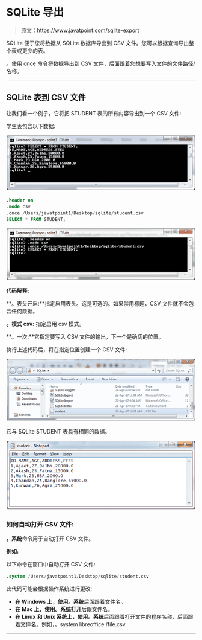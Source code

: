 # SQLite 导出

> 原文：<https://www.javatpoint.com/sqlite-export>

SQLite 便于您将数据从 SQLite 数据库导出到 CSV 文件。您可以根据查询导出整个表或更少的表。

。使用 once 命令将数据导出到 CSV 文件，后面跟着您想要写入文件的文件路径/名称。

* * *

## SQLite 表到 CSV 文件

让我们看一个例子，它将把 STUDENT 表的所有内容导出到一个 CSV 文件:

学生表包含以下数据:

![Sqlite Export 1](img/e56780e9ca1f8434a40e0252130fcec4.png)

```sql
.header on
.mode csv
.once /Users/javatpoint1/Desktop/sqlite/student.csv
SELECT * FROM STUDENT; 

```

![Sqlite Export 2](img/33d9ffaef56c0795e31c4a8782c8957a.png)

**代码解释:**

**。表头开启:**指定启用表头。这是可选的。如果禁用标题，CSV 文件就不会包含任何数据。

**。模式 csv:** 指定启用 csv 模式。

**。一次:**它指定要写入 CSV 文件的输出，下一个是确切的位置。

执行上述代码后，将在指定位置创建一个 CSV 文件:

![Sqlite Export 3](img/1e160da8b91136de8487d5359d67ade7.png)

它与 SQLite STUDENT 表具有相同的数据。

![Sqlite Export 4](img/af508f7c113b7f7976a1d424982fd610.png)

### 如何自动打开 CSV 文件:

**。系统**命令用于自动打开 CSV 文件。

**例如:**

以下命令在窗口中自动打开 CSV 文件:

```sql
.system /Users/javatpoint1/Desktop/sqlite/student.csv

```

此代码可能会根据操作系统进行更改:

*   **在 Windows 上，**使用**。系统**后面跟着文件名。
*   **在 Mac 上，**使用**。系统打开**后跟文件名。
*   **在 Linux 和 Unix 系统上，**使用**。系统**后面跟着打开文件的程序名称，后面跟着文件名。例如，。system libreoffice /file.csv

* * *